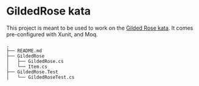 # GildedRose kata

This project is meant to be used to work on the [Gilded Rose
kata](https://github.com/testdouble/contributing-tests/wiki/Gilded-Rose-Kata). It
comes pre-configured with Xunit, and Moq.

```
.
├── README.md
├── GildedRose
│   ├── GildedRose.cs
│   └── Item.cs
├── GildedRose.Test
│   └── GildedRoseTest.cs
```
